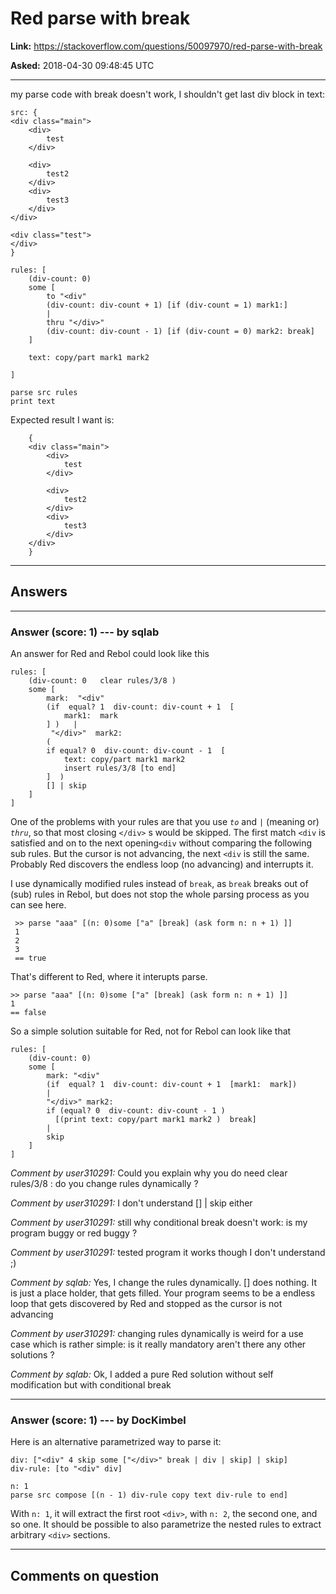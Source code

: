 # Red parse with break

**Link:**
<https://stackoverflow.com/questions/50097970/red-parse-with-break>

**Asked:** 2018-04-30 09:48:45 UTC

------------------------------------------------------------------------

my parse code with break doesn\'t work, I shouldn\'t get last div block
in text:

    src: {
    <div class="main">
        <div>
            test
        </div>

        <div>
            test2
        </div>
        <div>
            test3
        </div>
    </div>

    <div class="test">
    </div>
    }

    rules: [
        (div-count: 0)
        some [
            to "<div"
            (div-count: div-count + 1) [if (div-count = 1) mark1:] 
            |
            thru "</div>"
            (div-count: div-count - 1) [if (div-count = 0) mark2: break]
        ]

        text: copy/part mark1 mark2

    ]

    parse src rules
    print text

Expected result I want is:

        {
        <div class="main">
            <div>
                test
            </div>

            <div>
                test2
            </div>
            <div>
                test3
            </div>
        </div>
        }

------------------------------------------------------------------------

## Answers

------------------------------------------------------------------------

### Answer (score: 1) --- by sqlab

An answer for Red and Rebol could look like this

    rules: [
        (div-count: 0   clear rules/3/8 )
        some [
            mark:  "<div"  
            (if  equal? 1  div-count: div-count + 1  [
                mark1:  mark  
            ] )   | 
             "</div>"  mark2:
            ( 
            if equal? 0  div-count: div-count - 1  [
                text: copy/part mark1 mark2    
                insert rules/3/8 [to end]  
            ]  )  
            [] | skip
        ]
    ]

One of the problems with your rules are that you use *`to`* and `|`
(meaning or) *`thru`*, so that most closing `</div>` s would be skipped.
The first match `<div` is satisfied and on to the next opening`<div`
without comparing the following sub rules. But the cursor is not
advancing, the next `<div` is still the same. Probably Red discovers the
endless loop (no advancing) and interrupts it.

I use dynamically modified rules instead of `break`, as `break` breaks
out of (sub) rules in Rebol, but does not stop the whole parsing process
as you can see here.

     >> parse "aaa" [(n: 0)some ["a" [break] (ask form n: n + 1) ]]
     1
     2
     3
     == true

That\'s different to Red, where it interupts parse.

    >> parse "aaa" [(n: 0)some ["a" [break] (ask form n: n + 1) ]]
    1
    == false

So a simple solution suitable for Red, not for Rebol can look like that

    rules: [
        (div-count: 0)
        some [
            mark: "<div"
            (if  equal? 1  div-count: div-count + 1  [mark1:  mark]) 
            |
            "</div>" mark2:
            if (equal? 0  div-count: div-count - 1 )  
              [(print text: copy/part mark1 mark2 )  break]
            |
            skip
        ]
    ]

*Comment by user310291:* Could you explain why you do need clear
rules/3/8 : do you change rules dynamically ?

*Comment by user310291:* I don\'t understand \[\] \| skip either

*Comment by user310291:* still why conditional break doesn\'t work: is
my program buggy or red buggy ?

*Comment by user310291:* tested program it works though I don\'t
understand ;)

*Comment by sqlab:* Yes, I change the rules dynamically. \[\] does
nothing. It is just a place holder, that gets filled. Your program seems
to be a endless loop that gets discovered by Red and stopped as the
cursor is not advancing

*Comment by user310291:* changing rules dynamically is weird for a use
case which is rather simple: is it really mandatory aren\'t there any
other solutions ?

*Comment by sqlab:* Ok, I added a pure Red solution without self
modification but with conditional break

------------------------------------------------------------------------

### Answer (score: 1) --- by DocKimbel

Here is an alternative parametrized way to parse it:

    div: ["<div" 4 skip some ["</div>" break | div | skip] | skip]
    div-rule: [to "<div" div]

    n: 1
    parse src compose [(n - 1) div-rule copy text div-rule to end]

With `n: 1`, it will extract the first root `<div>`, with `n: 2`, the
second one, and so one. It should be possible to also parametrize the
nested rules to extract arbitrary `<div>` sections.

------------------------------------------------------------------------

## Comments on question
